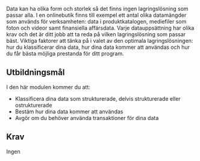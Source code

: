Data kan ha olika form och storlek så det finns ingen lagringslösning som passar alla. I en onlinebutik finns till exempel ett antal olika datamängder som används för verksamheten: data i produktkatalogen, mediefiler som foton och videor samt finansiella affärsdata. Varje datauppsättning har olika krav och det är ditt jobb att ta reda på vilken lagringslösning som passar bäst. Viktiga faktorer att tänka på i valet av den optimala lagringslösningen: hur du klassificerar dina data, hur dina data kommer att användas och hur du får bästa möjliga prestanda för ditt program.

## <a name="learning-objectives"></a>Utbildningsmål

I den här modulen kommer du att:

- Klassificera dina data som strukturerade, delvis strukturerade eller ostrukturerade
- Bestäm hur dina data kommer att användas
- Avgör om du behöver använda transaktioner för dina data 

## <a name="prerequisites"></a>Krav  

Ingen